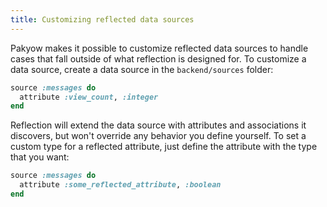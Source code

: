 ```yaml
---
title: Customizing reflected data sources
---
```


Pakyow makes it possible to customize reflected data sources to handle cases that fall outside of what reflection is designed for. To customize a data source, create a data source in the `backend/sources` folder:

```ruby
source :messages do
  attribute :view_count, :integer
end
```

Reflection will extend the data source with attributes and associations it discovers, but won't override any behavior you define yourself. To set a custom type for a reflected attribute, just define the attribute with the type that you want:

```ruby
source :messages do
  attribute :some_reflected_attribute, :boolean
end
```
